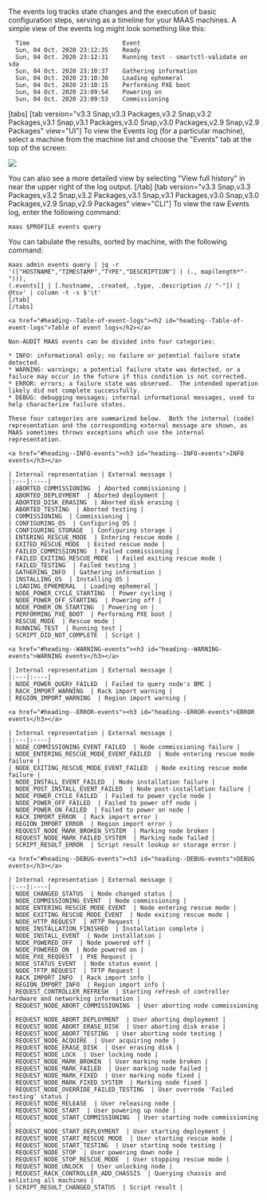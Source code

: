 <!-- "Event log reference" -->
The events log tracks state changes and the execution of basic configuration steps, serving as a timeline for your MAAS machines.  A simple view of the events log might look something like this:

```
  Time 	                        Event
  Sun, 04 Oct. 2020 23:12:35 	Ready
  Sun, 04 Oct. 2020 23:12:31 	Running test - smartctl-validate on sda
  Sun, 04 Oct. 2020 23:10:37 	Gathering information
  Sun, 04 Oct. 2020 23:10:30 	Loading ephemeral
  Sun, 04 Oct. 2020 23:10:15 	Performing PXE boot
  Sun, 04 Oct. 2020 23:09:54 	Powering on
  Sun, 04 Oct. 2020 23:09:53 	Commissioning
```

[tabs]
[tab version="v3.3 Snap,v3.3 Packages,v3.2 Snap,v3.2 Packages,v3.1 Snap,v3.1 Packages,v3.0 Snap,v3.0 Packages,v2.9 Snap,v2.9 Packages" view="UI"]
To view the Events log (for a particular machine), select a machine from the machine list and choose the "Events" tab at the top of the screen:

<a href="https://discourse.maas.io/uploads/default/original/1X/45ad4b968f85ef38e875e6df03d9f832fc7d4743.png" target = "_blank"><img src="https://discourse.maas.io/uploads/default/original/1X/45ad4b968f85ef38e875e6df03d9f832fc7d4743.png"></a>

You can also see a more detailed view by selecting "View full history" in near the upper right of the log output.
[/tab]
[tab version="v3.3 Snap,v3.3 Packages,v3.2 Snap,v3.2 Packages,v3.1 Snap,v3.1 Packages,v3.0 Snap,v3.0 Packages,v2.9 Snap,v2.9 Packages" view="CLI"]
To view the raw Events log, enter the following command:

```
maas $PROFILE events query
```

You can tabulate the results, sorted by machine, with the following command:

```
maas admin events query | jq -r '(["HOSTNAME","TIMESTAMP","TYPE","DESCRIPTION"] | (., map(length*"-"))),
(.events[] | [.hostname, .created, .type, .description // "-"]) | @tsv' | column -t -s $'\t'
[/tab]
[/tabs]

<a href="#heading--Table-of-event-logs"><h2 id="heading--Table-of-event-logs">Table of event logs</h2></a>

Non-AUDIT MAAS events can be divided into four categories:

* INFO: informational only; no failure or potential failure state detected.
* WARNING: warnings; a potential failure state was detected, or a failure may occur in the future if this condition is not corrected.
* ERROR: errors; a failure state was observed.  The intended operation likely did not complete successfully.
* DEBUG: debugging messages; internal informational messages, used to help characterize failure states.

These four categories are summarized below.  Both the internal (code) representation and the corresponding external message are shown, as MAAS sometimes throws exceptions which use the internal representation.

<a href="#heading--INFO-events"><h3 id="heading--INFO-events">INFO events</h3></a>

| Internal representation | External message |
|:---|:----|
| ABORTED_COMMISSIONING  | Aborted commissioning |
| ABORTED_DEPLOYMENT  | Aborted deployment |
| ABORTED_DISK_ERASING  | Aborted disk erasing |
| ABORTED_TESTING  | Aborted testing |
| COMMISSIONING  | Commissioning |
| CONFIGURING_OS  | Configuring OS |
| CONFIGURING_STORAGE  | Configuring storage |
| ENTERING_RESCUE_MODE  | Entering rescue mode |
| EXITED_RESCUE_MODE  | Exited rescue mode |
| FAILED_COMMISSIONING  | Failed commissioning |
| FAILED_EXITING_RESCUE_MODE  | Failed exiting rescue mode |
| FAILED_TESTING  | Failed testing |
| GATHERING_INFO  | Gathering information |
| INSTALLING_OS  | Installing OS |
| LOADING_EPHEMERAL  | Loading ephemeral |
| NODE_POWER_CYCLE_STARTING  | Power cycling |
| NODE_POWER_OFF_STARTING  | Powering off |
| NODE_POWER_ON_STARTING  | Powering on |
| PERFORMING_PXE_BOOT  | Performing PXE boot |
| RESCUE_MODE  | Rescue mode |
| RUNNING_TEST  | Running test |
| SCRIPT_DID_NOT_COMPLETE  | Script |

<a href="#heading--WARNING-events"><h3 id="heading--WARNING-events">WARNING events</h3></a>

| Internal representation | External message |
|:---|:----|
| NODE_POWER_QUERY_FAILED  | Failed to query node's BMC |
| RACK_IMPORT_WARNING  | Rack import warning |
| REGION_IMPORT_WARNING  | Region import warning |

<a href="#heading--ERROR-events"><h3 id="heading--ERROR-events">ERROR events</h3></a>

| Internal representation | External message |
|:---|:----|
| NODE_COMMISSIONING_EVENT_FAILED  | Node commissioning failure |
| NODE_ENTERING_RESCUE_MODE_EVENT_FAILED  | Node entering rescue mode failure |
| NODE_EXITING_RESCUE_MODE_EVENT_FAILED  | Node exiting rescue mode failure |
| NODE_INSTALL_EVENT_FAILED  | Node installation failure |
| NODE_POST_INSTALL_EVENT_FAILED  | Node post-installation failure |
| NODE_POWER_CYCLE_FAILED  | Failed to power cycle node |
| NODE_POWER_OFF_FAILED  | Failed to power off node |
| NODE_POWER_ON_FAILED  | Failed to power on node |
| RACK_IMPORT_ERROR  | Rack import error |
| REGION_IMPORT_ERROR  | Region import error |
| REQUEST_NODE_MARK_BROKEN_SYSTEM  | Marking node broken |
| REQUEST_NODE_MARK_FAILED_SYSTEM  | Marking node failed |
| SCRIPT_RESULT_ERROR  | Script result lookup or storage error |

<a href="#heading--DEBUG-events"><h3 id="heading--DEBUG-events">DEBUG events</h3></a>

| Internal representation | External message |
|:---|:----|
| NODE_CHANGED_STATUS  | Node changed status |
| NODE_COMMISSIONING_EVENT  | Node commissioning |
| NODE_ENTERING_RESCUE_MODE_EVENT  | Node entering rescue mode |
| NODE_EXITING_RESCUE_MODE_EVENT  | Node exiting rescue mode |
| NODE_HTTP_REQUEST  | HTTP Request |
| NODE_INSTALLATION_FINISHED  | Installation complete |
| NODE_INSTALL_EVENT  | Node installation |
| NODE_POWERED_OFF  | Node powered off |
| NODE_POWERED_ON  | Node powered on |
| NODE_PXE_REQUEST  | PXE Request |
| NODE_STATUS_EVENT  | Node status event |
| NODE_TFTP_REQUEST  | TFTP Request |
| RACK_IMPORT_INFO  | Rack import info |
| REGION_IMPORT_INFO  | Region import info |
| REQUEST_CONTROLLER_REFRESH  | Starting refresh of controller hardware and networking information |
| REQUEST_NODE_ABORT_COMMISSIONING  | User aborting node commissioning |
| REQUEST_NODE_ABORT_DEPLOYMENT  | User aborting deployment |
| REQUEST_NODE_ABORT_ERASE_DISK  | User aborting disk erase |
| REQUEST_NODE_ABORT_TESTING  | User aborting node testing |
| REQUEST_NODE_ACQUIRE  | User acquiring node |
| REQUEST_NODE_ERASE_DISK  | User erasing disk |
| REQUEST_NODE_LOCK  | User locking node |
| REQUEST_NODE_MARK_BROKEN  | User marking node broken |
| REQUEST_NODE_MARK_FAILED  | User marking node failed |
| REQUEST_NODE_MARK_FIXED  | User marking node fixed |
| REQUEST_NODE_MARK_FIXED_SYSTEM  | Marking node fixed |
| REQUEST_NODE_OVERRIDE_FAILED_TESTING  | User overrode 'Failed testing' status |
| REQUEST_NODE_RELEASE  | User releasing node |
| REQUEST_NODE_START  | User powering up node |
| REQUEST_NODE_START_COMMISSIONING  | User starting node commissioning |
| REQUEST_NODE_START_DEPLOYMENT  | User starting deployment |
| REQUEST_NODE_START_RESCUE_MODE  | User starting rescue mode |
| REQUEST_NODE_START_TESTING  | User starting node testing |
| REQUEST_NODE_STOP  | User powering down node |
| REQUEST_NODE_STOP_RESCUE_MODE  | User stopping rescue mode |
| REQUEST_NODE_UNLOCK  | User unlocking node |
| REQUEST_RACK_CONTROLLER_ADD_CHASSIS  | Querying chassis and enlisting all machines |
| SCRIPT_RESULT_CHANGED_STATUS  | Script result |